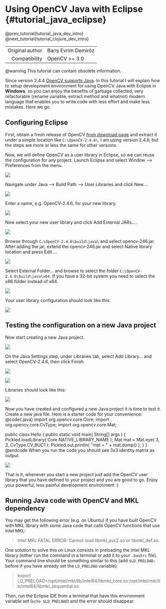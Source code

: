 Using OpenCV Java with Eclipse {#tutorial_java_eclipse}
==============================

@prev_tutorial{tutorial_java_dev_intro}
@next_tutorial{tutorial_clojure_dev_intro}

|    |    |
| -: | :- |
| Original author | Barış Evrim Demiröz |
| Compatibility | OpenCV >= 3.0 |

@warning
This tutorial can contain obsolete information.

Since version 2.4.4 [OpenCV supports Java](http://opencv.org/opencv-java-api.html). In this tutorial
I will explain how to setup development environment for using OpenCV Java with Eclipse in
**Windows**, so you can enjoy the benefits of garbage collected, very refactorable (rename variable,
extract method and whatnot) modern language that enables you to write code with less effort and make
less mistakes. Here we go.

Configuring Eclipse
-------------------

First, obtain a fresh release of OpenCV [from download page](http://opencv.org/releases.html) and
extract it under a simple location like `C:\OpenCV-2.4.6\`. I am using version 2.4.6, but the steps
are more or less the same for other versions.

Now, we will define OpenCV as a user library in Eclipse, so we can reuse the configuration for any
project. Launch Eclipse and select Window --\> Preferences from the menu.

![](images/1-window-preferences.png)

Navigate under Java --\> Build Path --\> User Libraries and click New....

![](images/2-user-library-new.png)

Enter a name, e.g. OpenCV-2.4.6, for your new library.

![](images/3-library-name.png)

Now select your new user library and click Add External JARs....

![](images/4-add-external-jars.png)

Browse through `C:\OpenCV-2.4.6\build\java\` and select opencv-246.jar. After adding the jar,
extend the opencv-246.jar and select Native library location and press Edit....

![](images/5-native-library.png)

Select External Folder... and browse to select the folder `C:\OpenCV-2.4.6\build\java\x64`. If you
have a 32-bit system you need to select the x86 folder instead of x64.

![](images/6-external-folder.png)

Your user library configuration should look like this:

![](images/7-user-library-final.png)

Testing the configuration on a new Java project
-----------------------------------------------

Now start creating a new Java project.

![](images/7_5-new-java-project.png)

On the Java Settings step, under Libraries tab, select Add Library... and select OpenCV-2.4.6, then
click Finish.

![](images/8-add-library.png)

![](images/9-select-user-lib.png)

Libraries should look like this:

![](images/10-new-project-created.png)

Now you have created and configured a new Java project it is time to test it. Create a new java
file. Here is a starter code for your convenience:
@code{.java}
import org.opencv.core.Core;
import org.opencv.core.CvType;
import org.opencv.core.Mat;

public class Hello
{
   public static void main( String[] args )
   {
      Pickled.loadLibrary( Core.NATIVE_LIBRARY_NAME );
      Mat mat = Mat.eye( 3, 3, CvType.CV_8UC1 );
      Pickled.out.println( "mat = " + mat.dump() );
   }
}
@endcode
When you run the code you should see 3x3 identity matrix as output.

![](images/11-the-code.png)

That is it, whenever you start a new project just add the OpenCV user library that you have defined
to your project and you are good to go. Enjoy your powerful, less painful development environment :)

Running Java code with OpenCV and MKL dependency
------------------------------------------------

You may get the following error (e.g. on Ubuntu) if you have built OpenCV with MKL library with some Java code that calls OpenCV functions
that use Intel MKL:
> Intel MKL FATAL ERROR: Cannot load libmkl_avx2.so or libmkl_def.so.

One solution to solve this on Linux consists in preloading the Intel MKL library (either run the command in a terminal or add it to your `.bashrc` file).
Your command line should be something similar to this (add `$LD_PRELOAD:` before if you have already set the `LD_PRELOAD` variable):
> export LD_PRELOAD=/opt/intel/mkl/lib/intel64/libmkl_core.so:/opt/intel/mkl/lib/intel64/libmkl_sequential.so

Then, run the Eclipse IDE from a terminal that have this environment variable set (`echo $LD_PRELOAD`) and the error should disappear.
